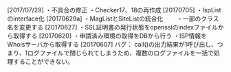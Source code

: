[2017/07/29]
・不具合の修正
・Checker17、18の再作成
[20170705]
・IspListのinterface化
[20170629a]
・MagListとSiteListの統合化
　　・一部のクラス名を変更する
[20170627]
・SSL証明書の発行状態をopensslのindexファイルから取得する
[20170620]
・申請済み環境の取得をDBから行う
・ISP情報をWhoisサーバから取得する
[20170607]
バグ：
call()の出力結果が1呼び出し、つまり、1ログファイルで閉じられてしまうため、複数のログファイルを一括で処理することができない。
